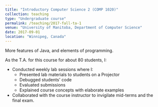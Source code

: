 ```yaml
---
title: "Introductory Computer Science 2 (COMP 1020)"
collection: teaching
type: "Undergraduate course"
permalink: /teaching/2017-fall-ta-1
venue: "University of Manitoba, Department of Computer Science"
date: 2017-09-01
location: "Winnipeg, Canada"
---
```



More features of Java, and elements of programming.


As the T.A. for this course for about 80 students, I:
  * Conducted weekly lab sessions where I:
    * Presented lab materials to students on a Projector
    * Debugged students' code
    * Evaluated submissions
    * Explained course concepts with elaborate examples 
  * Collaborated with the course instructor to invigilate mid-terms and the final exam.